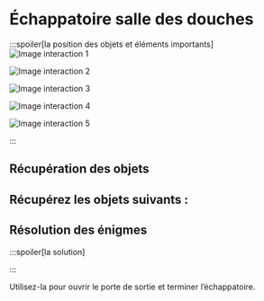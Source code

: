 # Échappatoire salle des douches

:::spoiler[la position des objets et éléments importants]
![Image interaction 1](/assets/jeu/999/guide/echappatoires/salle_des_douches/interaction_1.webp)

![Image interaction 2](/assets/jeu/999/guide/echappatoires/salle_des_douches/interaction_2.webp)

![Image interaction 3](/assets/jeu/999/guide/echappatoires/salle_des_douches/interaction_3.webp)

![Image interaction 4](/assets/jeu/999/guide/echappatoires/salle_des_douches/interaction_4.webp)

![Image interaction 5](/assets/jeu/999/guide/echappatoires/salle_des_douches/interaction_5.webp)

:::

## Récupération des objets

Récupérez les objets suivants :
-

## Résolution des énigmes



:::spoiler[la solution]

:::



Utilisez-la pour ouvrir le porte de sortie et terminer l’échappatoire.